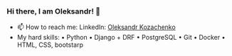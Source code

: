 ### Hi there, I am Oleksandr! 👋

- 📫 How to reach me: LinkedIn: <a href="https://www.linkedin.com/in/psylocub/">Oleksandr Kozachenko</a>
- My hard skills:
 • Python 
 • Django + DRF 
 • PostgreSQL 
 • Git 
 • Docker
 • HTML, CSS, bootstarp
